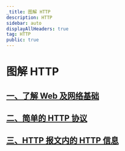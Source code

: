 ```yaml
---
_title: 图解 HTTP
description: HTTP
sidebar: auto
displayAllHeaders: true
tag: HTTP
public: true
---
```


# 图解 HTTP

## [一、了解 Web 及网络基础](01.md)
## [二、简单的 HTTP 协议](02.md)
## [三、HTTP 报文内的 HTTP 信息](03.md)